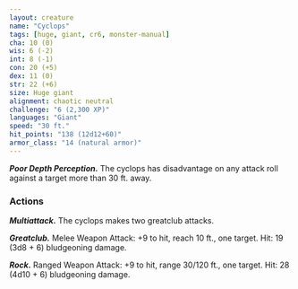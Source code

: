 ```yaml
---
layout: creature
name: "Cyclops"
tags: [huge, giant, cr6, monster-manual]
cha: 10 (0)
wis: 6 (-2)
int: 8 (-1)
con: 20 (+5)
dex: 11 (0)
str: 22 (+6)
size: Huge giant
alignment: chaotic neutral
challenge: "6 (2,300 XP)"
languages: "Giant"
speed: "30 ft."
hit_points: "138 (12d12+60)"
armor_class: "14 (natural armor)"
---
```


***Poor Depth Perception.*** The cyclops has disadvantage on any attack roll against a target more than 30 ft. away.

### Actions

***Multiattack.*** The cyclops makes two greatclub attacks.

***Greatclub.*** Melee Weapon Attack: +9 to hit, reach 10 ft., one target. Hit: 19 (3d8 + 6) bludgeoning damage.

***Rock.*** Ranged Weapon Attack: +9 to hit, range 30/120 ft., one target. Hit: 28 (4d10 + 6) bludgeoning damage.
